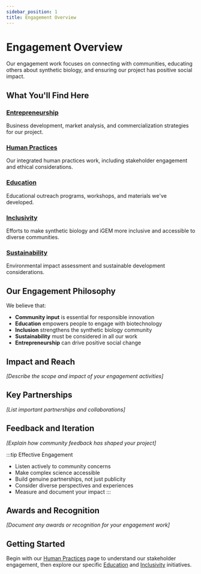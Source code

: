 ```yaml
---
sidebar_position: 1
title: Engagement Overview
---
```


# Engagement Overview

Our engagement work focuses on connecting with communities, educating others about synthetic biology, and ensuring our project has positive social impact.

## What You'll Find Here

### [Entrepreneurship](./entrepreneurship)
Business development, market analysis, and commercialization strategies for our project.

### [Human Practices](./human-practices)
Our integrated human practices work, including stakeholder engagement and ethical considerations.

### [Education](./education)
Educational outreach programs, workshops, and materials we've developed.

### [Inclusivity](./inclusivity)
Efforts to make synthetic biology and iGEM more inclusive and accessible to diverse communities.

### [Sustainability](./sustainability)
Environmental impact assessment and sustainable development considerations.

## Our Engagement Philosophy

We believe that:
- **Community input** is essential for responsible innovation
- **Education** empowers people to engage with biotechnology
- **Inclusion** strengthens the synthetic biology community
- **Sustainability** must be considered in all our work
- **Entrepreneurship** can drive positive social change

## Impact and Reach

*[Describe the scope and impact of your engagement activities]*

## Key Partnerships

*[List important partnerships and collaborations]*

## Feedback and Iteration

*[Explain how community feedback has shaped your project]*

:::tip Effective Engagement
- Listen actively to community concerns
- Make complex science accessible
- Build genuine partnerships, not just publicity
- Consider diverse perspectives and experiences
- Measure and document your impact
:::

## Awards and Recognition

*[Document any awards or recognition for your engagement work]*

## Getting Started

Begin with our [Human Practices](./human-practices) page to understand our stakeholder engagement, then explore our specific [Education](./education) and [Inclusivity](./inclusivity) initiatives.